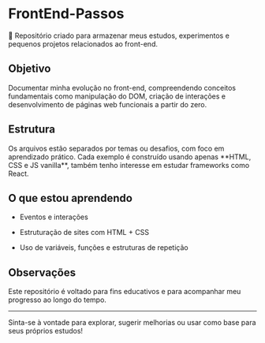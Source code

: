 # FrontEnd-Passos



🧠 Repositório criado para armazenar meus estudos, experimentos e pequenos projetos relacionados ao front-end.



## Objetivo



Documentar minha evolução no front-end, compreendendo conceitos fundamentais como manipulação do DOM, criação de interações e desenvolvimento de páginas web funcionais a partir do zero.



## Estrutura



Os arquivos estão separados por temas ou desafios, com foco em aprendizado prático. Cada exemplo é construído usando apenas \*\*HTML, CSS e JS vanilla\*\*, também tenho interesse em estudar frameworks como React.



## O que estou aprendendo



- Eventos e interações

- Estruturação de sites com HTML + CSS

- Uso de variáveis, funções e estruturas de repetição



## Observações



Este repositório é voltado para fins educativos e para acompanhar meu progresso ao longo do tempo.



---



Sinta-se à vontade para explorar, sugerir melhorias ou usar como base para seus próprios estudos!



